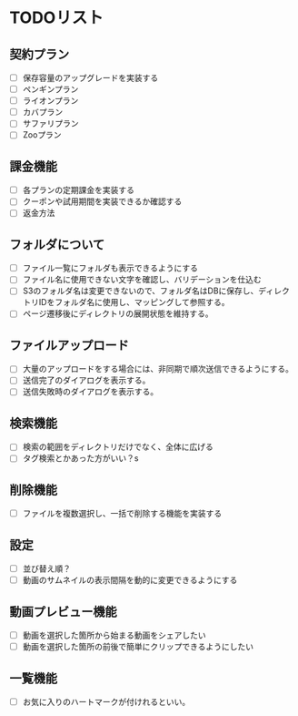 # TODOリスト

## 契約プラン
- [ ] 保存容量のアップグレードを実装する
- [ ] ペンギンプラン
- [ ] ライオンプラン
- [ ] カバプラン
- [ ] サファリプラン
- [ ] Zooプラン

## 課金機能
- [ ] 各プランの定期課金を実装する
- [ ] クーポンや試用期間を実装できるか確認する
- [ ] 返金方法

## フォルダについて
- [ ] ファイル一覧にフォルダも表示できるようにする
- [ ] ファイル名に使用できない文字を確認し、バリデーションを仕込む
- [ ] S3のフォルダ名は変更できないので、フォルダ名はDBに保存し、ディレクトリIDをフォルダ名に使用し、マッピングして参照する。
- [ ] ページ遷移後にディレクトリの展開状態を維持する。

## ファイルアップロード
- [ ] 大量のアップロードをする場合には、非同期で順次送信できるようにする。
- [ ] 送信完了のダイアログを表示する。
- [ ] 送信失敗時のダイアログを表示する。

## 検索機能
- [ ] 検索の範囲をディレクトリだけでなく、全体に広げる
- [ ] タグ検索とかあった方がいい？s

## 削除機能
- [ ] ファイルを複数選択し、一括で削除する機能を実装する

## 設定
- [ ] 並び替え順？
- [ ] 動画のサムネイルの表示間隔を動的に変更できるようにする

## 動画プレビュー機能
- [ ] 動画を選択した箇所から始まる動画をシェアしたい
- [ ] 動画を選択した箇所の前後で簡単にクリップできるようにしたい

## 一覧機能
- [ ] お気に入りのハートマークが付けれるといい。
